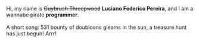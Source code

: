 Hi, my name is ~~Guybrush Threepwood~~ **Luciano Federico Pereira**, and I am a ~~wannabe pirate~~ **programmer**.<br><br>A short song: 531 bounty of doubloons gleams in the sun, a treasure hunt has just begun! Arrr!
